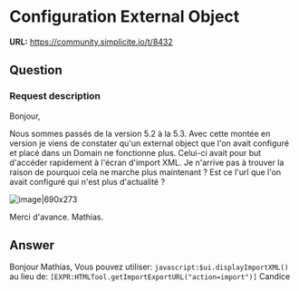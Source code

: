 # Configuration External Object

**URL:** https://community.simplicite.io/t/8432

## Question
### Request description

Bonjour, 

Nous sommes passés de la version 5.2 à la 5.3. 
Avec cette montée en version je viens de constater qu'un external object que l'on avait configuré et placé dans un Domain ne fonctionne plus. Celui-ci avait pour but d'accéder rapidement à l'écran d'import XML. Je n'arrive pas à trouver la raison de pourquoi cela ne marche plus maintenant ? Est ce l'url que l'on avait configuré qui n'est plus d'actualité ? 

![image|690x273](upload://jzWwByAS3MyQXBKM9jM7IaNYXNz.png)

Merci d'avance.
Mathias.

## Answer
Bonjour Mathias,
Vous pouvez utiliser:
`javascript:$ui.displayImportXML()`
au lieu de:
`[EXPR:HTMLTool.getImportExportURL("action=import")]`
Candice
